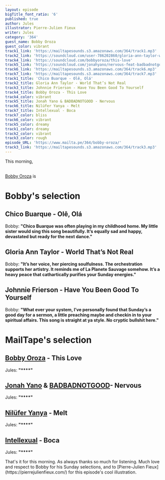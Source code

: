 ```yaml
---
layout: episode
bigTitle_font_ratio: '6'
published: true
author: Jules
illustrator: Pierre-Julien Fieux
writer: Jules
category: '364'
guest_name: Bobby Oroza
guest_color: vibrant
track1_link: 'https://mailtapesounds.s3.amazonaws.com/364/track1.mp3'
track2_link: 'https://soundcloud.com/user-786202860/gloria-ann-taylor-world-thats-not-real'
track4_link: 'https://soundcloud.com/bobbyoroza/this-love'
track5_link: 'https://soundcloud.com/jonahyano/nervous-feat-badbadnotgood'
track6_link: 'https://mailtapesounds.s3.amazonaws.com/364/track6.mp3'
track7_link: 'https://mailtapesounds.s3.amazonaws.com/364/track7.mp3'
track1_title: 'Chico Buarque - Olê, Olá'
track2_title: Gloria Ann Taylor - World That’s Not Real
track3_title: Johnnie Frierson - Have You Been Good To Yourself
track4_title: Bobby Oroza - This Love
track4_color: vibrant
track5_title: Jonah Yano & BADBADNOTGOOD - Nervous
track6_title: Nilüfer Yanya - Melt
track7_title: Intellexual - Boca
track7_color: bliss
track6_color: vibrant
track5_color: dreamy
track1_color: dreamy
track2_color: vibrant
track3_color: rough
episode_URL: 'https://www.mailta.pe/364/bobby-oroza/'
track3_link: 'https://mailtapesounds.s3.amazonaws.com/364/track3.mp3'
---
```

<p id="introduction"> This morning, 
<br><br>

[Bobby Oroza](https://bobbyoroza.bandcamp.com/) is 
</p>


# Bobby's selection



## Chico Buarque - Olê, Olá
Bobby: **"**Chico Buarque was often playing in my childhood home. My little sister would sing this song beautifully. It’s equally sad and happy, devastated but ready for the next dance.**"**

## Gloria Ann Taylor - World That’s Not Real
Bobby: **"**It’s her voice, her piercing soulfulness. The orchestration supports her artistry. It reminds me of La Planete Sauvage somehow. It’s a heavy peace that cathartically purifies your Sunday energies.**"**

## Johnnie Frierson - Have You Been Good To Yourself
Bobby: **"**What ever your system, I’ve personally found that Sunday’s a good day for a sermon, a little preaching maybe and checkin in to your spiritual affairs. This song is straight at ya style. No cryptic bullshit here.**"**


# MailTape's selection

## [Bobby Oroza](https://bobbyoroza.bandcamp.com/) - This Love
Jules: **"****"**

## [Jonah Yano](https://soundcloud.com/jonahyano) & [BADBADNOTGOOD](https://badbadnotgoodil.bandcamp.com/)- Nervous
Jules: **"****"**

## [Nilüfer Yanya](https://niluferyanya.bandcamp.com/) - Melt
Jules: **"****"**

## [Intellexual](https://soundcloud.com/intellexual) - Boca
Jules: **"****"**



<p id="outroduction">That's it for this morning. As always thanks so much for listening. Much love and respect to Bobby for his Sunday selections, and to [Pierre-Julien Fieux](https://pierrejulienfieux.com/) for this episode's cool illustration. </p>
